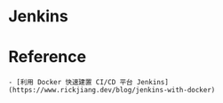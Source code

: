# Jenkins


# Reference
	- [利用 Docker 快速建置 CI/CD 平台 Jenkins](https://www.rickjiang.dev/blog/jenkins-with-docker)